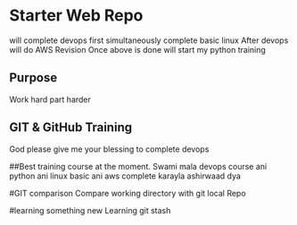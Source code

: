 # Starter Web Repo
will complete devops first simultaneously complete basic linux
After devops will do AWS Revision
Once above is done will start my python training

## Purpose
Work hard part harder

## GIT & GitHub Training
God please give me your blessing to complete devops

##Best training course at the moment.
Swami mala devops course ani python ani linux basic ani aws complete karayla ashirwaad dya

#GIT comparison
Compare working directory with git local Repo

#learning something new
Learning git stash 
